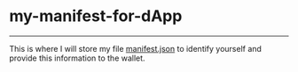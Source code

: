# my-manifest-for-dApp

---

This is where I will store my file [manifest.json](https://github.com/VictorYrman/my-manifest-for-dApp/blob/main/tonconnect-manifest.json "Файл manifest.json") to identify yourself and provide this information to the wallet.
